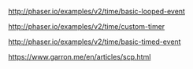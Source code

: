 http://phaser.io/examples/v2/time/basic-looped-event

http://phaser.io/examples/v2/time/custom-timer

http://phaser.io/examples/v2/time/basic-timed-event

https://www.garron.me/en/articles/scp.html
